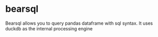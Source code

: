# bearsql
Bearsql allows you to query pandas dataframe with sql syntax. It uses duckdb as the internal processing engine
